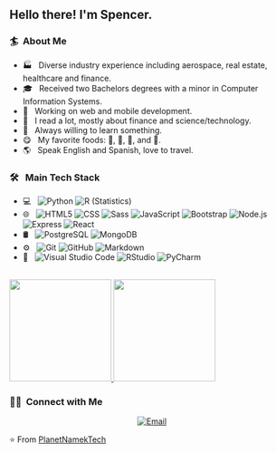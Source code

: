 

<h2> Hello there! I'm Spencer.</h2>

<h3>🏄 &nbsp;About Me </h3>

- 🏭 &nbsp; Diverse industry experience including aerospace, real estate, healthcare and finance.
- 🎓 &nbsp; Received two Bachelors degrees with a minor in Computer Information Systems.
- 📲 &nbsp; Working on web and mobile development.
- 🌱 &nbsp; I read a lot, mostly about finance and science/technology.
- 🧽 &nbsp; Always willing to learn something.
- 😋 &nbsp; My favorite foods: 🍕, 🍣, 🍦, and 🦑.
- 🌎 &nbsp; Speak English and Spanish, love to travel.

<h3> 🛠 &nbsp; Main Tech Stack</h3>

- 💻 &nbsp;
  ![Python](https://img.shields.io/badge/-Python-333333?style=flat&logo=python)
  ![R (Statistics)](https://img.shields.io/badge/-R-333333?style=flat&logo=R&logoColor=276DC3)
- 🌐 &nbsp;
  ![HTML5](https://img.shields.io/badge/-HTML5-333333?style=flat&logo=HTML5)
  ![CSS](https://img.shields.io/badge/-CSS-333333?style=flat&logo=CSS3&logoColor=1572B6)
  ![Sass](https://img.shields.io/badge/-Sass-333333?style=flat&logo=Sass&logoColor=CC6699)
  ![JavaScript](https://img.shields.io/badge/-JavaScript-333333?style=flat&logo=javascript)
  ![Bootstrap](https://img.shields.io/badge/-Bootstrap-333333?style=flat&logo=bootstrap&logoColor=563D7C)
  ![Node.js](https://img.shields.io/badge/-Node.js-333333?style=flat&logo=node.js)
  ![Express](https://img.shields.io/badge/-Express-333333?style=flat&logo=Express)
  ![React](https://img.shields.io/badge/-React-333333?style=flat&logo=react)
- 🛢 &nbsp;
  ![PostgreSQL](https://img.shields.io/badge/-PostgreSQL-333333?style=flat&logo=PostgreSQL)
  ![MongoDB](https://img.shields.io/badge/-MongoDB-333333?style=flat&logo=mongodb)
- ⚙️ &nbsp;
  ![Git](https://img.shields.io/badge/-Git-333333?style=flat&logo=git)
  ![GitHub](https://img.shields.io/badge/-GitHub-333333?style=flat&logo=github)
  ![Markdown](https://img.shields.io/badge/-Markdown-333333?style=flat&logo=markdown)
- 🔧 &nbsp;
  ![Visual Studio Code](https://img.shields.io/badge/-Visual%20Studio%20Code-333333?style=flat&logo=visual-studio-code&logoColor=007ACC)
  ![RStudio](https://img.shields.io/badge/-RStudio-333333?style=flat&logo=rstudio)
  ![PyCharm](https://img.shields.io/badge/-PyCharm-333333?style=flat&logo=pycharm)

<br/>

<a href="https://github.com/PlanetNamekTech">
  <img height="180em" src="https://github-readme-stats.vercel.app/api?username=PlanetNamekTech&theme=buefy&show_icons=true" />
  <img height="180em" src="https://github-readme-stats.vercel.app/api/top-langs/?username=PlanetNamekTech&theme=buefy&layout=compact" />
</a>

<br/>

<h3> 🤝🏻 &nbsp;Connect with Me </h3>

<p align="center">
<a href="mailto:srichardsondev@gmail.com"><img alt="Email" src="https://img.shields.io/badge/Email-srichardsondev@gmail.com-blue?style=flat-square&logo=gmail"></a>
</p>

⭐️ From [PlanetNamekTech](https://github.com/PlanetNamekTech)

